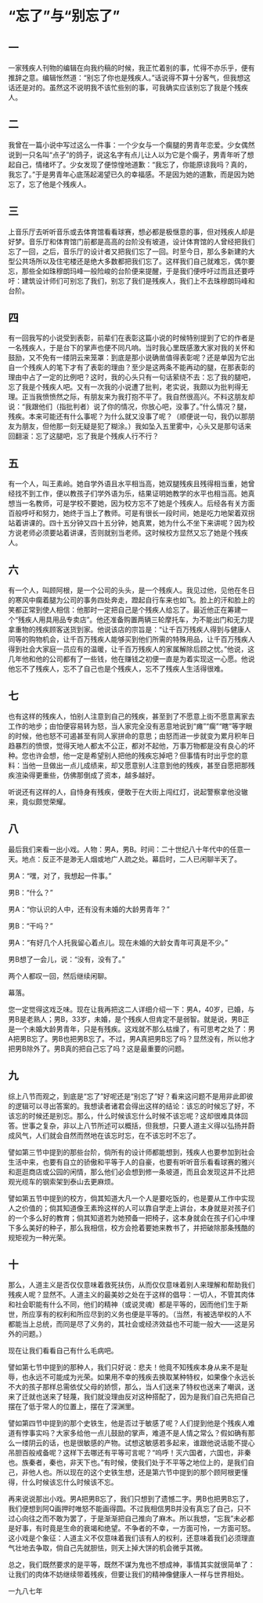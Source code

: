 <link href="../../../css/style.css" rel="stylesheet" type="text/css" />

# “忘了”与“别忘了”

## 一

<div class="p">

一家残疾人刊物的编辑在向我约稿的时候，我正忙着别的事，忙得不亦乐乎，便有推辞之意。编辑怅然道：“别忘了你也是残疾人。”话说得不算十分客气，但我想这话还是对的。虽然这不说明我不该忙些别的事，可我确实应该别忘了我是个残疾人。

</div>

## 二

<div class="p">

我曾在一篇小说中写过这么一件事：一个少女与一个瘸腿的男青年恋爱。少女偶然说到一只名叫“点子”的鸽子，说这名字有点儿让人以为它是个瘸子，男青年听了想起自己，情绪坏了。少女发现了便惊惶地道歉：“我忘了，你能原谅我吗？真的，我忘了。”于是男青年心底荡起渴望已久的幸福感。不是因为她的道歉，而是因为她忘了，忘了他是个残疾人。

</div>

## 三

<div class="p">

上音乐厅去听听音乐或去体育馆看看球赛，想必都是极惬意的事，但对残疾人却是好梦。音乐厅和体育馆门前都是高高的台阶没有坡道，设计体育馆的人曾经把我们忘了一回，之后，音乐厅的设计者又把我们忘了一回。时至今日，那么多新建的大型公共场所以及住宅楼还是绝大多数都把我们忘了。这样我们自己就难忘，偶尔要忘，那些全如珠穆朗玛峰一般险峻的台阶便来提醒，于是我们便呼吁过而且还要呼吁：建筑设计师们可别忘了我们，别忘了我们是残疾人，我们上不去珠穆朗玛峰和台阶。

</div>

## 四

<div class="p">

有一回我写的小说受到表彰，前辈们在表彰这篇小说的时候特别提到了它的作者是一名残疾人，于是台下的掌声也便不同凡响。当时我心里既感激大家对我的关怀和鼓励，又不免有一缕阴云来笼罩：到底是那小说确凿值得表彰呢？还是单因为它出自一个残疾人的笔下才有了表彰的理由？至少是这两条不能再动的腿，在那表彰的理由中占了一定的比例吧？这时，我的心头只有一句话萦绕不去：忘了我的腿吧，忘了我是个残疾人吧。又有一次我的小说遭了批判，老实说，我颇以为批判得无理。正当我愤愤然之际，有朋友来为我打抱不平了。我自然很高兴。不料这朋友却说：“我跟他们（指批判者）说了你的情况，你放心吧，没事了。”什么情况？腿，残疾。本来可能还有什么事呢？为什么就又没事了呢？（顺便说一句，我仍以那朋友为朋友，但他那一刻无疑是犯了糊涂。）我如坠入五里雾中，心头又是那句话来回翻滚：忘了这腿吧，忘了我是个残疾人行不行？

</div>

## 五

<div class="p">

有一个人，叫王素岭。她自学外语且水平相当高，她双腿残疾且残得相当重，她曾经找不到工作，便以教孩子们学外语为乐，结果证明她教学的水平也相当高。她真想当一名教师，可是学校不要她，因为校方忘不了她是个残疾人。后经各有关方面百般呼吁和努力，她终于当上了教师。可是有很长一段时间，她是吃力地架着双拐站着讲课的。四十五分钟又四十五分钟，她真累，她为什么不坐下来讲呢？因为校方说老师必须要站着讲课，否则就别当老师。这时候校方显然又忘了她是个残疾人。

</div>

## 六

<div class="p">

有一个人，叫顾阿根，是一个公司的头头，是一个残疾人。我见过他，见他在冬日的寒风中瘸着腿为公司的事务四处奔走，蹬起自行车来也如飞。脸上的汗和脸上的笑都正常到使人相信：他那时一定把自己是个残疾人给忘了。最近他正在筹建一个“残疾人用具用品专卖店”。他还准备购置两辆三轮摩托车，为不能出门和无力提拿重物的残疾顾客送货到家。他说该店的宗旨是：“让千百万残疾人得到与健康人同等的购物机会，让千百万残疾人能够买到他们所需的特殊用品，让千百万残疾人得到社会大家庭一员应有的温暖，让千百万残疾人的家属解除后顾之忧。”他说，这几年他和他的公司都有了一些钱，他在赚钱之初便一直是为着实现这一心愿。他说他忘不了残疾人，忘不了自己也是个残疾人，忘不了残疾人生活得很难。

</div>

## 七

<div class="p">

也有这样的残疾人，怕别人注意到自己的残疾，甚至到了不愿意上街不愿意离家去工作的地步；由怕便容易转为怒，当人家完全没有恶意地说到“瘫”“瘸”“瞎”等字眼的时候，他也怒不可遏甚至有同人家拼命的意思；由怒而进一步就变为累月积年日趋暴烈的愤恨，觉得天地人都太不公正，都对不起他，万事万物都是没有良心的坏种。您也许会想，他一定是希望别人把他的残疾忘掉吧？但事情有时出乎您的意料：当他一旦做出一点儿成绩来，却又愿意别人注意到他的残疾，甚至自愿把那残疾渲染得更重些，仿佛那倒成了资本，越多越好。

听说还有这样的人，自恃身有残疾，便敢于在大街上闯红灯，说起警察拿他没辙来，竟似颇觉荣耀。

</div>

## 八

<div class="p">

最后我们来看一出小戏。人物：男A，男B。时间：二十世纪八十年代中的任意一天。地点：反正不是渺无人烟或地广人疏之处。幕启时，二人已闲聊半天了。

男A：“嘿，对了，我想起一件事。”

男B：“什么？”

男A：“你认识的人中，还有没有未婚的大龄男青年？”

男B：“干吗？”

男A：“有好几个人托我留心着点儿。现在未婚的大龄女青年可真是不少。”

男B想了一会儿，说：“没有，没有了。”

两个人都叹一回，然后继续闲聊。

幕落。

您一定觉得这戏乏味。现在让我再把这二人详细介绍一下：男A，40岁，已婚，与男B是老熟人；男B，33岁，未婚，是个残疾人但肯定不是弱智。就是说，男B正是一个未婚大龄男青年，只是有残疾。这戏就不那么枯燥了，有可思考之处了：男A把男B忘了。男B也把男B忘了。不过，男A真把男B忘了吗？显然没有，所以他才把男B除外了。男B真的把自己忘了吗？这是最重要的问题。

</div>

## 九

<div class="p">

综上八节而观之，到底是“忘了”好呢还是“别忘了”好？看来这问题不是用非此即彼的逻辑可以寻出答案的。我想读者诸君会得出这样的结论：该忘的时候忘了好，不该忘的时候还是别忘。那么，什么时候该忘什么时候不该忘呢？这却很难具体回答。世事之复杂，非以上八节所述可以概括，但我想，只要人道主义得以弘扬并蔚成风气，人们就会自然而然地在该忘时忘，在不该忘时不忘了。

譬如第三节中提到的那些台阶，倘所有的设计师都能想到，残疾人也要参加到社会生活中来，也要有自立的骄傲和平等于人的自豪，也要有听听音乐看看球赛的雅兴和逛逛商店或公园的闲情，那么他们必会想到修一条坡道，而且会发现这并不比把观光缆车的钢索架到泰山去更麻烦。

譬如第五节中提到的校方，倘其知道大凡一个人是要吃饭的，也是要从工作中实现人之价值的；倘其知道像王素玲这样的人可以靠自学走上讲台，本身就是对孩子们的一个多么好的教育；倘其知道若为她预备一把椅子，这本身就会在孩子们心中埋下多么美好的种子，那么我相信，校方会抢着要她来教书了，并把破除那条残酷的规矩视为一种光荣。

</div>

## 十

<div class="p">

那么，人道主义是否仅仅意味着救死扶伤，从而仅仅意味着别人来理解和帮助我们残疾人呢？显然不。人道主义的最美妙之处在于这样的倡导：一切人，不管其肉体和社会职能有什么不同，他们的精神（或说灵魂）都是平等的，因而他们生于斯世，所应享有的权利和所应尽到的义务也便是平等的。（当然，有被选举权的人不都能当上总统，而同是尽了义务的，其社会或经济效益也不可能一般大——这是另外的问题。）

现在让我们看看自己有什么毛病吧。

譬如第七节中提到的那种人，我们只好说：悲夫！他竟不知残疾本身从来不是耻辱，也永远不可能成为光荣。如果用不幸的残疾去换取某种特权，如果像个永远长不大的孩子那样总需依仗父母的娇惯，那么，当人们送来了特权也送来了嘲讽，送来了迁就也送来了轻蔑，我们就没理由反对这种搭配了，因为是我们自己先把自己摆在了低于常人的位置上，摆在了深渊里。

譬如第四节中提到的那个史铁生，他是否过于敏感了呢？人们提到他是个残疾人难道有悖事实吗？大家多给他一点儿鼓励的掌声，难道不是人情之常么？假如确有那么一缕阴云的话，也是很敏感的产物。试想这敏感若多起来，谁跟他说话能不提心吊胆百般戒备呢？这样下去哪还有平等可言呢？“呜呼！灭六国者，六国也，非秦也。族秦者，秦也，非天下也。”有时候，使我们处于不平等之地位上的，是我们自己，非他人也。所以现在的这个史铁生想，还是第六节中提到的那个顾阿根更懂得，什么时候该忘什么时候该不忘。

再来说说那出小戏。男A把男B忘了，我们只想到了遗憾二字。男B也把男B忘了，我们便想到阿Q画押时唯怒不能画得圆。不过我相信男B并没有真忘了自己，只不过心向往之而不敢为罢了，于是渐渐把自己推向了麻木。所以我想，“忘我”未必都是好事，有时竟是生命的衰竭和绝望。不争者的不幸，一方面可怜，一方面可怒。这小戏是个象征：人道主义不仅意味着我们该有人的权利，还意味着我们必须理直气壮地去争取，倘自己先就胆怯，则天上掉大饼的机会微乎其微。

总之，我们既然要求的是平等，既然不谋为鬼也不想成神，事情其实就很简单了：让我们的肉体不妨继续带着残疾，但要让我们的精神像健康人一样与世界相处。

一九八七年

